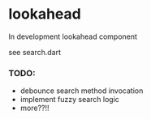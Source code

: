 # lookahead

In development lookahead component

see search.dart


### TODO:
- debounce search method invocation
- implement fuzzy search logic
- more??!!